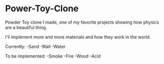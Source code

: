 # Power-Toy-Clone
Powder Toy clone I made, one of my favorite projects showing how physics are a beautiful thing.

I'll implement more and more materials and how they work in the world.

Currently:
-Sand
-Wall
-Water

To be implemented:
-Smoke
-Fire
-Wood
-Acid
